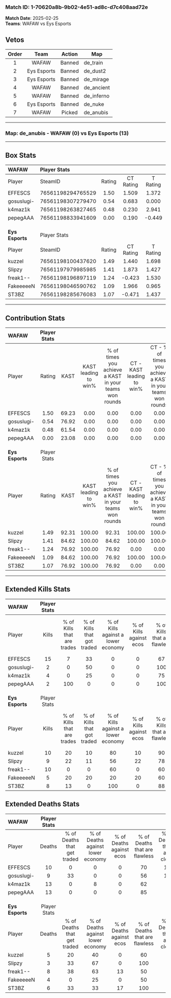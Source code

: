 ### Match ID: 1-70620a8b-9b02-4e51-ad8c-d7c408aad72e  
**Match Date**: 2025-02-25  
**Teams**: WAFAW vs Eys Esports  

## Vetos  

| Order | Team | Action | Map |
| :---: | :--: | :----: | --- |
| 1 | WAFAW | Banned | de_train |
| 2 | Eys Esports | Banned | de_dust2 |
| 3 | Eys Esports | Banned | de_mirage |
| 4 | WAFAW | Banned | de_ancient |
| 5 | WAFAW | Banned | de_inferno |
| 6 | Eys Esports | Banned | de_nuke |
| 7 | WAFAW | Picked | de_anubis |

---  

### **Map**: de_anubis - WAFAW (0) vs Eys Esports (13)  
---  

## Box Stats  

| **WAFAW**       | Player Stats      |        |           |          |       |       |       |         |        |      |     |
| :- | :- | :-: | :-: | :-: | :-: | :-: | :-: | :-: | :-: | :-: | :-: |
| Player          | SteamID           | Rating | CT Rating | T Rating | KAST  |  ADR  | Kills | Assists | Deaths | K/D  | HS% |
| EFFESCS         | 76561198294765529 |  1.50  |   1.509   |  1.372   | 69.23 | 105.2 |  15   |    1    |   10   | 1.50 | 73  |
| gosuslugi-      | 76561198307279470 |  0.54  |   0.683   |  0.000   | 76.92 | 37.4  |   2   |    4    |   9    | 0.22 | 50  |
| k4maz1k         | 76561198263827465 |  0.48  |   0.230   |  2.941   | 61.54 | 60.6  |   4   |    5    |   13   | 0.31 | 50  |
| pepegAAA        | 76561198833941609 |  0.00  |   0.190   |  -0.449  | 23.08 | 31.9  |   2   |    0    |   13   | 0.15 | 150 |
|                 |                   |        |           |          |       |       |       |         |        |      |     |
|                 |                   |        |           |          |       |       |       |         |        |      |     |
|                 |                   |        |           |          |       |       |       |         |        |      |     |
| **Eys Esports** | Player Stats      |        |           |          |       |       |       |         |        |      |     |
| Player          | SteamID           | Rating | CT Rating | T Rating | KAST  |  ADR  | Kills | Assists | Deaths | K/D  | HS% |
| kuzzel          | 76561198100437620 |  1.49  |   1.440   |  1.698   | 92.31 | 79.9  |  10   |    5    |   5    | 2.00 | 70  |
| Slipzy          | 76561197979985985 |  1.41  |   1.873   |  1.427   | 84.62 | 73.9  |   9   |    3    |   3    | 3.00 | 33  |
| freak1--        | 76561198196897119 |  1.24  |  -0.423   |  1.530   | 76.92 | 81.5  |  10   |    3    |   8    | 1.25 | 50  |
| FakeeeeeN       | 76561198046590762 |  1.09  |   1.966   |  0.965   | 84.62 | 66.5  |   5   |    4    |   4    | 1.25 | 60  |
| ST3BZ           | 76561198285676083 |  1.07  |  -0.471   |  1.437   | 76.92 | 49.2  |   8   |    1    |   6    | 1.33 | 50  |
---  

## Contribution Stats  

| **WAFAW**       | Player Stats |       |                      |                                                        |                           |                                                             |                          |                                                            |
| :- | :-: | :-: | :-: | :-: | :-: | :-: | :-: | :-: |
| Player          |    Rating    | KAST  | KAST leading to win% | % of times you achieve a KAST in your teams won rounds | CT - KAST leading to win% | CT - % of times you achieve a KAST in your teams won rounds | T - KAST leading to win% | T - % of times you achieve a KAST in your teams won rounds |
| EFFESCS         |     1.50     | 69.23 |         0.00         |                          0.00                          |           0.00            |                            0.00                             |           0.00           |                            0.00                            |
| gosuslugi-      |     0.54     | 76.92 |         0.00         |                          0.00                          |           0.00            |                            0.00                             |           0.00           |                            0.00                            |
| k4maz1k         |     0.48     | 61.54 |         0.00         |                          0.00                          |           0.00            |                            0.00                             |           0.00           |                            0.00                            |
| pepegAAA        |     0.00     | 23.08 |         0.00         |                          0.00                          |           0.00            |                            0.00                             |           0.00           |                            0.00                            |
|                 |              |       |                      |                                                        |                           |                                                             |                          |                                                            |
|                 |              |       |                      |                                                        |                           |                                                             |                          |                                                            |
|                 |              |       |                      |                                                        |                           |                                                             |                          |                                                            |
| **Eys Esports** | Player Stats |       |                      |                                                        |                           |                                                             |                          |                                                            |
| Player          |    Rating    | KAST  | KAST leading to win% | % of times you achieve a KAST in your teams won rounds | CT - KAST leading to win% | CT - % of times you achieve a KAST in your teams won rounds | T - KAST leading to win% | T - % of times you achieve a KAST in your teams won rounds |
| kuzzel          |     1.49     | 92.31 |        100.00        |                         92.31                          |          100.00           |                           100.00                            |          100.00          |                           91.67                            |
| Slipzy          |     1.41     | 84.62 |        100.00        |                         84.62                          |          100.00           |                           100.00                            |          100.00          |                           83.33                            |
| freak1--        |     1.24     | 76.92 |        100.00        |                         76.92                          |           0.00            |                            0.00                             |          100.00          |                           83.33                            |
| FakeeeeeN       |     1.09     | 84.62 |        100.00        |                         76.92                          |          100.00           |                           100.00                            |          100.00          |                           75.00                            |
| ST3BZ           |     1.07     | 76.92 |        100.00        |                         76.92                          |           0.00            |                            0.00                             |          100.00          |                           83.33                            |
---  

## Extended Kills Stats  

| **WAFAW**       | Player Stats |                            |                            |                                    |                         |                              |                                 |                                       |                    |           |
| :- | :-: | :-: | :-: | :-: | :-: | :-: | :-: | :-: | :-: | :-: |
| Player          |    Kills     | % of Kills that are trades | % of Kills that got traded | % of Kills against a lower economy | % of Kills against ecos | % of Kills that are flawless | % of Kills that are close duels | % of Kills that are assisted by flash | Pistol Round Kills | AWP Kills |
| EFFESCS         |      15      |             7              |             33             |                 0                  |            0            |              67              |                0                |                   0                   |         3          |     2     |
| gosuslugi-      |      2       |             0              |             50             |                 0                  |            0            |             100              |                0                |                   0                   |         0          |     1     |
| k4maz1k         |      4       |             0              |             25             |                 0                  |            0            |              75              |                0                |                   0                   |         3          |     0     |
| pepegAAA        |      2       |            100             |             0              |                 0                  |            0            |             100              |                0                |                   0                   |         1          |     0     |
|                 |              |                            |                            |                                    |                         |                              |                                 |                                       |                    |           |
|                 |              |                            |                            |                                    |                         |                              |                                 |                                       |                    |           |
|                 |              |                            |                            |                                    |                         |                              |                                 |                                       |                    |           |
| **Eys Esports** | Player Stats |                            |                            |                                    |                         |                              |                                 |                                       |                    |           |
| Player          |    Kills     | % of Kills that are trades | % of Kills that got traded | % of Kills against a lower economy | % of Kills against ecos | % of Kills that are flawless | % of Kills that are close duels | % of Kills that are assisted by flash | Pistol Round Kills | AWP Kills |
| kuzzel          |      10      |             20             |             10             |                 80                 |           10            |              90              |               10                |                   0                   |         3          |     0     |
| Slipzy          |      9       |             22             |             11             |                 56                 |           22            |              78              |               11                |                  22                   |         1          |     0     |
| freak1--        |      10      |             0              |             0              |                 60                 |            0            |              60              |                0                |                   0                   |         1          |     0     |
| FakeeeeeN       |      5       |             20             |             20             |                 20                 |           20            |              60              |                0                |                   0                   |         2          |     0     |
| ST3BZ           |      8       |             13             |             0              |                100                 |            0            |              88              |               13                |                  13                   |         0          |     2     |
## Extended Deaths Stats  

| **WAFAW**       | Player Stats |                             |                                   |                          |                               |                            |                           |               |
| :- | :-: | :-: | :-: | :-: | :-: | :-: | :-: | :-: |
| Player          |    Deaths    | % of Deaths that get traded | % of Deaths against lower economy | % of Deaths against ecos | % of Deaths that are flawless | % of Deaths that are close | % of Deaths while blinded | Deaths to AWP |
| EFFESCS         |      10      |              0              |                 0                 |            0             |              70               |             10             |            10             |       1       |
| gosuslugi-      |      9       |             33              |                 0                 |            0             |              56               |             11             |            11             |       0       |
| k4maz1k         |      13      |              0              |                 8                 |            0             |              62               |             8              |             0             |       1       |
| pepegAAA        |      13      |              0              |                 0                 |            0             |              85               |             0              |             8             |       0       |
|                 |              |                             |                                   |                          |                               |                            |                           |               |
|                 |              |                             |                                   |                          |                               |                            |                           |               |
|                 |              |                             |                                   |                          |                               |                            |                           |               |
| **Eys Esports** | Player Stats |                             |                                   |                          |                               |                            |                           |               |
| Player          |    Deaths    | % of Deaths that get traded | % of Deaths against lower economy | % of Deaths against ecos | % of Deaths that are flawless | % of Deaths that are close | % of Deaths while blinded | Deaths to AWP |
| kuzzel          |      5       |             20              |                40                 |            0             |              60               |             0              |             0             |       0       |
| Slipzy          |      3       |             33              |                67                 |            0             |              100              |             0              |             0             |       0       |
| freak1--        |      8       |             38              |                63                 |            13            |              50               |             0              |             0             |       2       |
| FakeeeeeN       |      4       |              0              |                25                 |            0             |              50               |             0              |             0             |       1       |
| ST3BZ           |      6       |             33              |                33                 |            17            |              100              |             0              |             0             |       0       |
